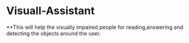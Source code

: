 # Visuall-Assistant
**This will help the visually impaired people for reading,answering and detecting the objects around the user.
